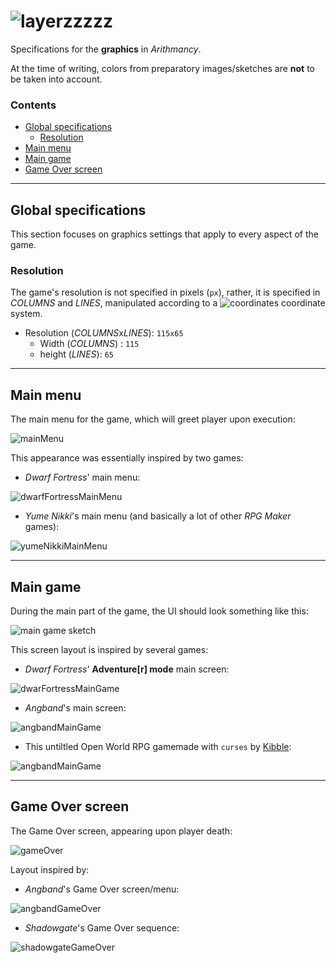 # ![layerzzzzz](/__prep/docs/assets/cromniomancy.png)

Specifications for the __graphics__ in *Arithmancy*.

At the time of writing, colors from preparatory images/sketches are __not__ to be taken into account.

### Contents
- [Global specifications](#global-specifications)
    - [Resolution](#resolution)
- [Main menu](#main-menu)
- [Main game](#main-game)
- [Game Over screen](#game-over-screen)

---

## Global specifications

This section focuses on graphics settings that apply to every aspect of the game.

### Resolution

The game's resolution is not specified in pixels (`px`), rather, it is specified in *COLUMNS* and *LINES*, manipulated according to a ![coordinates](/__prep/docs/assets/graphics/coordinates.png) coordinate system.

- Resolution (*COLUMNS*x*LINES*): `115x65`
    - Width (*COLUMNS*) : `115`
    - height (*LINES*): `65`

---

## Main menu

The main menu for the game, which will greet player upon execution:

![mainMenu](/__prep/docs/assets/graphics/mainMenu.png)

This appearance was essentially inspired by two games:

- *Dwarf Fortress*' main menu:

![dwarfFortressMainMenu](/__prep/docs/assets/graphics/dwarfFortressMainMenu.png)

- *Yume Nikki*'s main menu (and basically a lot of other *RPG Maker* games):

![yumeNikkiMainMenu](/__prep/docs/assets/graphics/YumeNikkiMainMenu.jpg)

---

## Main game

During the main part of the game, the UI should look something like this:

![main game sketch](/__prep/docs/assets/graphics/mainGame.png)

This screen layout is inspired by several games:

- *Dwarf Fortress*' __Adventure[r] mode__ main screen:

![dwarFortressMainGame](/__prep/docs/assets/graphics/dwarfFortressMainGame.png)

- *Angband*'s main screen:

![angbandMainGame](/__prep/docs/assets/graphics/angbandMainGame.png)

- This untiltled Open World RPG gamemade with `curses` by [Kibble](https://www.youtube.com/channel/UCV0ZS4chB5X1oR0Nz_WtdzQ):

![angbandMainGame](/__prep/docs/assets/graphics/kibbleGameMainGame.jpg)

---

## Game Over screen

The Game Over screen, appearing upon player death:

![gameOver](/__prep/docs/assets/graphics/gameOver.png)

Layout inspired by:

- *Angband*'s Game Over screen/menu:

![angbandGameOver](/__prep/docs/assets/graphics/angbandGameOver.png)

- *Shadowgate*'s Game Over sequence:

![shadowgateGameOver](/__prep/docs/assets/graphics/shadowgateGameOver.png)